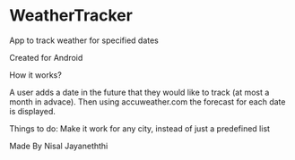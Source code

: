 # WeatherTracker
App to track weather for specified dates

Created for Android

How it works?

A user adds a date in the future that they would like to track (at most a month in advace). Then using accuweather.com
the forecast for each date is displayed.

Things to do:
  Make it work for any city, instead of just a predefined list

Made By Nisal Jayaneththi
